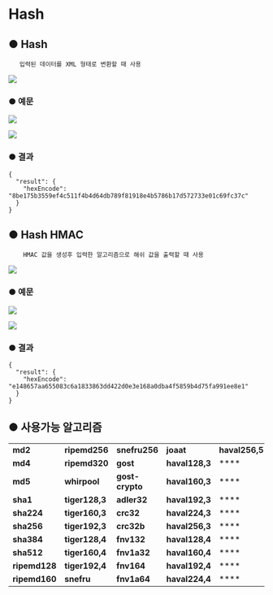# Hash

## ● Hash

       입력된 데이터를 XML 형태로 변환할 때 사용

![](../../.gitbook/assets/image%20%2854%29.png)

### ● 예문

![](../../.gitbook/assets/image%20%28431%29.png)

![](../../.gitbook/assets/image%20%28458%29.png)

### ● 결과

```text
{
  "result": {
    "hexEncode": "8be175b3559ef4c511f4b4d64db789f81918e4b5786b17d572733e01c69fc37c"
  }
}
```

## ● Hash HMAC

        HMAC 값을 생성후 입력한 알고리즘으로 해쉬 값을 출력할 때 사용

![](../../.gitbook/assets/image%20%2870%29.png)

### ● 예문

![](../../.gitbook/assets/image%20%28448%29.png)

![](../../.gitbook/assets/image%20%28456%29.png)

### ● 결과

```text
{
  "result": {
    "hexEncode": "e148657aa655083c6a1833863dd422d0e3e168a0dba4f5859b4d75fa991ee8e1"
  }
}
```

## ● 사용가능 알고리즘

|  |  |  |  |  |
| :--- | :--- | :--- | :--- | :--- |
| **md2** | **ripemd256** | **snefru256** | **joaat** | **haval256,5** |
| **md4** | **ripemd320** | **gost** | **haval128,3** | \*\*\*\* |
| **md5** | **whirpool** | **gost-crypto** | **haval160,3** | \*\*\*\* |
| **sha1** | **tiger128,3** | **adler32** | **haval192,3** | \*\*\*\* |
| **sha224** | **tiger160,3** | **crc32** | **haval224,3** | \*\*\*\* |
| **sha256** | **tiger192,3** | **crc32b** | **haval256,3** | \*\*\*\* |
| **sha384** | **tiger128,4** | **fnv132** | **haval128,4** | \*\*\*\* |
| **sha512** | **tiger160,4** | **fnv1a32** | **haval160,4** | \*\*\*\* |
| **ripemd128** | **tiger192,4** | **fnv164** | **haval192,4** | \*\*\*\* |
| **ripemd160** | **snefru** | **fnv1a64** | **haval224,4** | \*\*\*\* |

